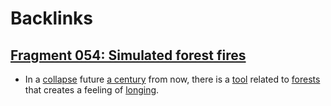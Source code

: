 
# Backlinks
## [Fragment 054: Simulated forest fires](<Fragment 054: Simulated forest fires.md>)
- In a [collapse](<collapse.md>) future [a century](<a century.md>) from now, there is a [tool](<tool.md>) related to [forests](<forests.md>) that creates a feeling of [longing](<longing.md>).

